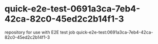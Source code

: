 # quick-e2e-test-0691a3ca-7eb4-42ca-82c0-45ed2c2b14f1-3
repository for use with E2E test job quick-e2e-test:0691a3ca-7eb4-42ca-82c0-45ed2c2b14f1-3

